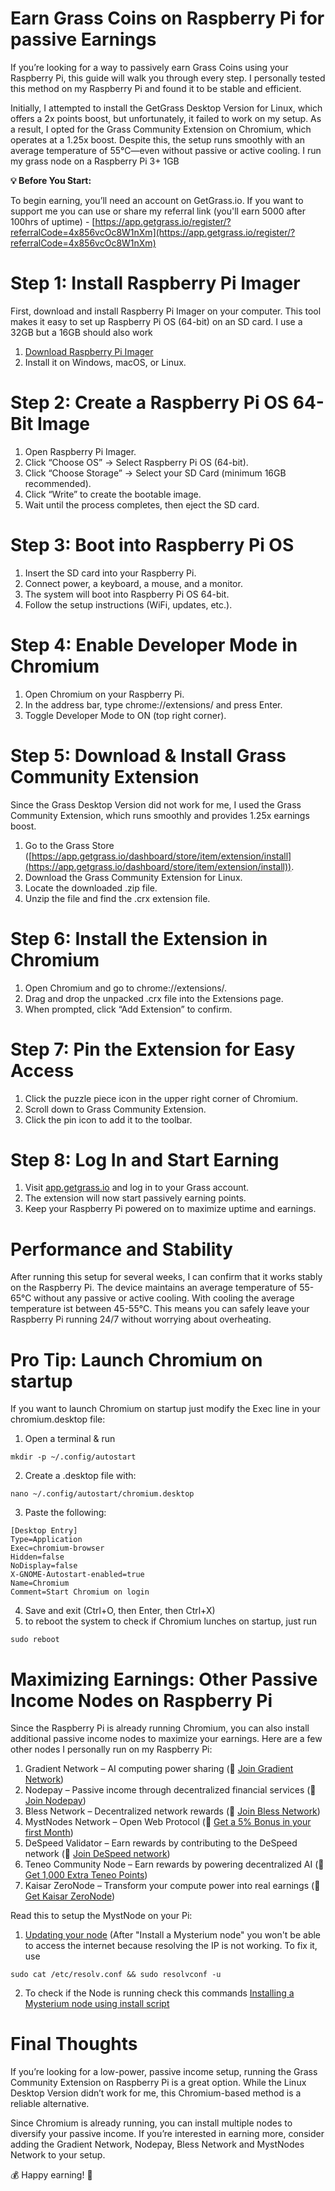 # Earn Grass Coins on Raspberry Pi for passive Earnings
If you’re looking for a way to passively earn Grass Coins using your Raspberry Pi, this guide will walk you through every step. I personally tested this method on my Raspberry Pi and found it to be stable and efficient.

Initially, I attempted to install the GetGrass Desktop Version for Linux, which offers a 2x points boost, but unfortunately, it failed to work on my setup. As a result, I opted for the Grass Community Extension on Chromium, which operates at a 1.25x boost. Despite this, the setup runs smoothly with an average temperature of 55°C—even without passive or active cooling. I run my grass node on a Raspberry Pi 3+ 1GB

**💡 Before You Start:**

To begin earning, you’ll need an account on GetGrass.io. If you want to support me you can use or share my referral link (you'll earn 5000 after 100hrs of uptime) - [https://app.getgrass.io/register/?referralCode=4x856vcOc8W1nXm](https://app.getgrass.io/register/?referralCode=4x856vcOc8W1nXm)

# Step 1: Install Raspberry Pi Imager

First, download and install Raspberry Pi Imager on your computer. This tool makes it easy to set up Raspberry Pi OS (64-bit) on an SD card. I use a 32GB but a 16GB should also work

1. [Download Raspberry Pi Imager](https://www.raspberrypi.com/software/)
2. Install it on Windows, macOS, or Linux.



# Step 2: Create a Raspberry Pi OS 64-Bit Image

1. Open Raspberry Pi Imager.
2. Click “Choose OS” → Select Raspberry Pi OS (64-bit).
3. Click “Choose Storage” → Select your SD Card (minimum 16GB recommended).
4. Click “Write” to create the bootable image.
5. Wait until the process completes, then eject the SD card.

# Step 3: Boot into Raspberry Pi OS

1. Insert the SD card into your Raspberry Pi.
2. Connect power, a keyboard, a mouse, and a monitor.
3. The system will boot into Raspberry Pi OS 64-bit.
4. Follow the setup instructions (WiFi, updates, etc.).

# Step 4: Enable Developer Mode in Chromium

1. Open Chromium on your Raspberry Pi.
2. In the address bar, type chrome://extensions/ and press Enter.
3. Toggle Developer Mode to ON (top right corner).

# Step 5: Download & Install Grass Community Extension

Since the Grass Desktop Version did not work for me, I used the Grass Community Extension, which runs smoothly and provides 1.25x earnings boost.

1. Go to the Grass Store ([https://app.getgrass.io/dashboard/store/item/extension/install](https://app.getgrass.io/dashboard/store/item/extension/install)).
2. Download the Grass Community Extension for Linux.
3. Locate the downloaded .zip file.
4. Unzip the file and find the .crx extension file.

# Step 6: Install the Extension in Chromium

1. Open Chromium and go to chrome://extensions/.
2. Drag and drop the unpacked .crx file into the Extensions page.
3. When prompted, click “Add Extension” to confirm.

# Step 7: Pin the Extension for Easy Access

1. Click the puzzle piece icon in the upper right corner of Chromium.
2. Scroll down to Grass Community Extension.
3. Click the pin icon to add it to the toolbar.

# Step 8: Log In and Start Earning

1. Visit [app.getgrass.io](http://app.getgrass.io) and log in to your Grass account.
2. The extension will now start passively earning points.
3. Keep your Raspberry Pi powered on to maximize uptime and earnings.



# Performance and Stability

After running this setup for several weeks, I can confirm that it works stably on the Raspberry Pi. The device maintains an average temperature of 55-65°C without any passive or active cooling. With cooling the average temperature ist between 45-55°C. This means you can safely leave your Raspberry Pi running 24/7 without worrying about overheating.



# Pro Tip: Launch Chromium on startup

If you want to launch Chromium on startup just modify the Exec line in your chromium.desktop file:

1. Open a terminal & run 
```
mkdir -p ~/.config/autostart
```
2. Create a .desktop file with: 
```
nano ~/.config/autostart/chromium.desktop
```
3. Paste the following:
```
[Desktop Entry]
Type=Application
Exec=chromium-browser
Hidden=false
NoDisplay=false
X-GNOME-Autostart-enabled=true
Name=Chromium
Comment=Start Chromium on login
```
4. Save and exit (Ctrl+O, then Enter, then Ctrl+X)
5. to reboot the system to check if Chromium lunches on startup, just run
```
sudo reboot
```


# Maximizing Earnings: Other Passive Income Nodes on Raspberry Pi

Since the Raspberry Pi is already running Chromium, you can also install additional passive income nodes to maximize your earnings. Here are a few other nodes I personally run on my Raspberry Pi:

1. Gradient Network – AI computing power sharing (🔗 [Join Gradient Network](https://app.gradient.network/signup?code=ZQSJY6))
2. Nodepay – Passive income through decentralized financial services (🔗 [Join Nodepay](https://app.nodepay.ai/register?ref=NDUvP8Rlp5dPyNq))
3. Bless Network – Decentralized network rewards (🔗 [Join Bless Network](https://bless.network/dashboard?ref=973E48))
4. MystNodes Network – Open Web Protocol (🔗 [Get a 5% Bonus in your first Month](https://mystnodes.co/?referral_code=BUmKWB7kB6eiejJETzeSbglOId0Lp3etFY8xkaAK))
5. DeSpeed Validator – Earn rewards by contributing to the DeSpeed network (🔗 [Join DeSpeed network](https://app.despeed.net/register?ref=1FJLEY5Qp0pH))
6. Teneo Community Node – Earn rewards by powering decentralized AI (🔗 [Get 1,000 Extra Teneo Points](https://dashboard.teneo.pro/auth/signup?referralCode=usO74))
7. Kaisar ZeroNode – Transform your compute power into real earnings (🔗 [Get Kaisar ZeroNode](https://zero.kaisar.io/register?ref=cJPnkl980))
 
Read this to setup the MystNode on your Pi:

1. [Updating your node](https://help.mystnodes.com/en/articles/8006202-raspberry-pi-guide) 
(After "Install a Mysterium node" you won't be able to access the internet because resolving the IP is not working. To fix it, use
```
sudo cat /etc/resolv.conf && sudo resolvconf -u
```
2. To check if the Node is running check this commands [Installing a Mysterium node using install script](https://help.mystnodes.com/en/articles/4531779-installing-a-mysterium-node-using-install-script)



# Final Thoughts

If you’re looking for a low-power, passive income setup, running the Grass Community Extension on Raspberry Pi is a great option. While the Linux Desktop Version didn’t work for me, this Chromium-based method is a reliable alternative.

Since Chromium is already running, you can install multiple nodes to diversify your passive income. If you’re interested in earning more, consider adding the Gradient Network, Nodepay, Bless Network and MystNodes Network to your setup.

💰 Happy earning! 🚀
